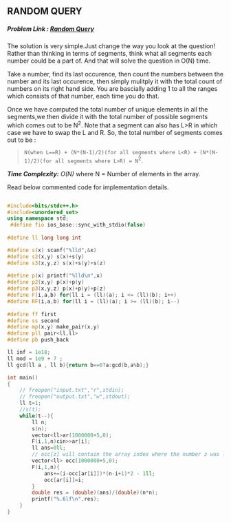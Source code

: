 ## RANDOM QUERY
##### Problem Link : [Random Query](https://hack.codingblocks.com/contests/c/126/834)  

The solution is very simple.Just change the way you look at the question! Rather than thinking in terms of segments, think what all segments each number could be a part of. And that will solve the question in O(N) time.

Take a number, find its last occurence, then count the numbers between the number and its last occurence, then simply mulitply it with the total count of numbers on its right hand side. You are bascially adding 1 to all the ranges which consists of that number, each time you do that.

Once we have computed the total number of unique elements in all the segments,we then divide it with the total number of possible segments which comes out to be N<sup>2</sup>. Note that a segment can also has L>R in which case we have to swap the L and R. So, the total number of segments comes out to be : 
>`N(when L==R) + (N*(N-1)/2)(for all segments where L<R) + (N*(N-1)/2)(for all segments where L>R) = N`<sup>2</sup>.

_**Time Complexity:** O(N)_ where N = Number of elements in the array.

Read below commented code for implementation details.
```C++

#include<bits/stdc++.h>
#include<unordered_set>
using namespace std;
 #define fio ios_base::sync_with_stdio(false)
 
#define ll long long int

#define s(x) scanf("%lld",&x)
#define s2(x,y) s(x)+s(y)
#define s3(x,y,z) s(x)+s(y)+s(z)
 
#define p(x) printf("%lld\n",x)
#define p2(x,y) p(x)+p(y)
#define p3(x,y,z) p(x)+p(y)+p(z)
#define F(i,a,b) for(ll i = (ll)(a); i <= (ll)(b); i++)
#define RF(i,a,b) for(ll i = (ll)(a); i >= (ll)(b); i--)
 
#define ff first
#define ss second
#define mp(x,y) make_pair(x,y)
#define pll pair<ll,ll>
#define pb push_back

ll inf = 1e18;
ll mod = 1e9 + 7 ;
ll gcd(ll a , ll b){return b==0?a:gcd(b,a%b);}

int main()
{
	// freopen("input.txt","r",stdin);
 	// freopen("output.txt","w",stdout);
	ll t=1;
	//s(t);
	while(t--){
		ll n;
		s(n);
		vector<ll>ar(1000000+5,0);
		F(i,1,n)cin>>ar[i];
		ll ans=0ll;
		// occ[z] will contain the array index where the number z was last found
		vector<ll> occ(1000000+5,0);
		F(i,1,n){
			ans+=(i-occ[ar[i]])*(n-i+1)*2 - 1ll;
			occ[ar[i]]=i;
		}
		double res = (double)(ans)/(double)(n*n);
		printf("%.6lf\n",res);
	}
}

```